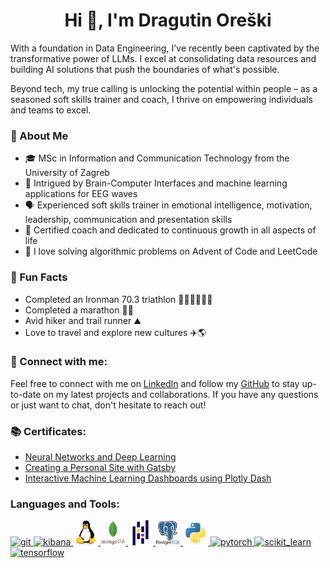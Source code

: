 <h1 align="center">Hi 👋, I'm Dragutin Oreški</h1>
<p align="left">
  With a foundation in Data Engineering, I've recently been captivated by the transformative power of LLMs. I excel at consolidating data resources and building AI solutions that push the boundaries of what's possible.

Beyond tech, my true calling is unlocking the potential within people – as a seasoned soft skills trainer and coach, I thrive on empowering individuals and teams to excel. 
</p>

<h3 align="left">🚀 About Me</h3>

<!-- - 🔧 Proficient in Python, Prefect, Kafka, Jupyter, MongoDB, Postgres, AWS, and Pandas --->
- 🎓 MSc in Information and Communication Technology from the University of Zagreb 
- 🧠 Intrigued by Brain-Computer Interfaces and machine learning applications for EEG waves
- 🗣️ Experienced soft skills trainer in emotional intelligence, motivation, leadership, communication and presentation skills
- 🌟 Certified coach and dedicated to continuous growth in all aspects of life
- 🔭 I love solving algorithmic problems on Advent of Code and LeetCode

<h3 align="left">🤖 Fun Facts</h3>

- Completed an Ironman 70.3 triathlon 🏊‍♂️🚴‍♂️🏃‍♂️
- Completed a marathon 🏃‍♂️
- Avid hiker and trail runner ⛰️
- Love to travel and explore new cultures ✈️🌎


<h3 align="left">🤝 Connect with me:</h3>

Feel free to connect with me on <a href="https://linkedin.com/in/dragutinoreski" target="blank">LinkedIn</a> and follow my <a href="https://github.com/dragutin-oreski/dragutin-oreski" target="blank">GitHub</a> to stay up-to-date on my latest projects and collaborations. 
If you have any questions or just want to chat, don't hesitate to reach out!

<!-- <p align="left">
<a href="https://linkedin.com/in/dragutinoreski" target="blank"><img align="center" src="https://raw.githubusercontent.com/rahuldkjain/github-profile-readme-generator/master/src/images/icons/Social/linked-in-alt.svg" alt="dragutinoreski" height="30" width="40" /></a>
<a href="https://www.leetcode.com/dragutinoreski" target="blank"><img align="center" src="https://raw.githubusercontent.com/rahuldkjain/github-profile-readme-generator/master/src/images/icons/Social/leet-code.svg" alt="dragutinoreski" height="30" width="40" /></a>
</p>
--->


<h3 align="left">📚 Certificates: </h3>

- <a href="https://coursera.org/share/2ed5873562c9cede910b17c03956d04f">Neural Networks and Deep Learning</a>
- <a href="https://coursera.org/share/74bc0fbff5cebf4a46df76ec05ddc734">Creating a Personal Site with Gatsby</a>
- <a href="https://coursera.org/share/800bab184549d6fc6e7c6578857ad26f">Interactive Machine Learning Dashboards using Plotly Dash</a>

<h3 align="left">Languages and Tools:</h3>
<p align="left"> <a href="https://git-scm.com/" target="_blank" rel="noreferrer"> <img src="https://www.vectorlogo.zone/logos/git-scm/git-scm-icon.svg" alt="git" width="40" height="40"/> </a> <a href="https://www.elastic.co/kibana" target="_blank" rel="noreferrer"> <img src="https://www.vectorlogo.zone/logos/elasticco_kibana/elasticco_kibana-icon.svg" alt="kibana" width="40" height="40"/> </a> <a href="https://www.linux.org/" target="_blank" rel="noreferrer"> <img src="https://raw.githubusercontent.com/devicons/devicon/master/icons/linux/linux-original.svg" alt="linux" width="40" height="40"/> </a> <a href="https://www.mongodb.com/" target="_blank" rel="noreferrer"> <img src="https://raw.githubusercontent.com/devicons/devicon/master/icons/mongodb/mongodb-original-wordmark.svg" alt="mongodb" width="40" height="40"/> </a> <a href="https://pandas.pydata.org/" target="_blank" rel="noreferrer"> <img src="https://raw.githubusercontent.com/devicons/devicon/2ae2a900d2f041da66e950e4d48052658d850630/icons/pandas/pandas-original.svg" alt="pandas" width="40" height="40"/> </a> <a href="https://www.postgresql.org" target="_blank" rel="noreferrer"> <img src="https://raw.githubusercontent.com/devicons/devicon/master/icons/postgresql/postgresql-original-wordmark.svg" alt="postgresql" width="40" height="40"/> </a> <a href="https://www.python.org" target="_blank" rel="noreferrer"> <img src="https://raw.githubusercontent.com/devicons/devicon/master/icons/python/python-original.svg" alt="python" width="40" height="40"/> </a> <a href="https://pytorch.org/" target="_blank" rel="noreferrer"> <img src="https://www.vectorlogo.zone/logos/pytorch/pytorch-icon.svg" alt="pytorch" width="40" height="40"/> </a> <a href="https://scikit-learn.org/" target="_blank" rel="noreferrer"> <img src="https://upload.wikimedia.org/wikipedia/commons/0/05/Scikit_learn_logo_small.svg" alt="scikit_learn" width="40" height="40"/> </a> <a href="https://www.tensorflow.org" target="_blank" rel="noreferrer"> <img src="https://www.vectorlogo.zone/logos/tensorflow/tensorflow-icon.svg" alt="tensorflow" width="40" height="40"/> </a> </p>

<!-- This is commented out. 
https://rahuldkjain.github.io/gh-profile-readme-generator/
https://naveenkumarj.hashnode.dev/tricks-and-hacks-how-to-make-your-github-profile-readmemd-looks-stunning-within-3-steps -->
